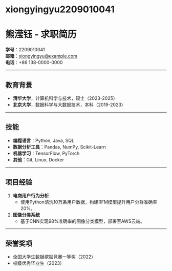 # xiongyingyu2209010041
# 熊滢钰 - 求职简历  
**学号**：2209010041  
**邮箱**：xiongyingyu@example.com  
**电话**：+86 138-0000-0000  

---

## 教育背景  
- **清华大学**，计算机科学与技术，硕士（2023-2025）  
- **北京大学**，数据科学与大数据技术，本科（2019-2023）  

---

## 技能  
- **编程语言**：Python, Java, SQL  
- **数据分析工具**：Pandas, NumPy, Scikit-Learn  
- **机器学习**：TensorFlow, PyTorch  
- **其他**：Git, Linux, Docker  

---

## 项目经验  
1. **电商用户行为分析**  
   - 使用Python清洗10万条用户数据，构建RFM模型提升用户分群准确率20%。  
2. **图像分类系统**  
   - 基于CNN实现98%准确率的图像分类模型，部署至AWS云端。  

---

## 荣誉奖项  
- 全国大学生数据挖掘竞赛一等奖（2022）  
- 校级优秀毕业生（2023）  
